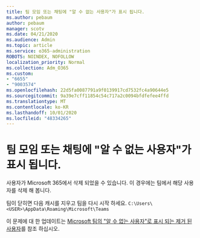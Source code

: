 ```yaml
---
title: 팀 모임 또는 채팅에 "알 수 없는 사용자"가 표시 됩니다.
ms.author: pebaum
author: pebaum
manager: scotv
ms.date: 04/21/2020
ms.audience: Admin
ms.topic: article
ms.service: o365-administration
ROBOTS: NOINDEX, NOFOLLOW
localization_priority: Normal
ms.collection: Adm_O365
ms.custom:
- "6655"
- "9003574"
ms.openlocfilehash: 22d5fa0087791a9f0139917cd7532fc4a90644e5
ms.sourcegitcommit: 9a39e7cff11854c54c717a2c0094bfdfefee4ffd
ms.translationtype: MT
ms.contentlocale: ko-KR
ms.lasthandoff: 10/01/2020
ms.locfileid: "48334265"
---
```

# <a name="unknown-user-appears-in-teams-meetings-or-chats"></a>팀 모임 또는 채팅에 "알 수 없는 사용자"가 표시 됩니다.

사용자가 Microsoft 365에서 삭제 되었을 수 있습니다. 이 경우에는 팀에서 해당 사용자를 삭제 해 봅니다.  

팀이 닫히면 다음 캐시를 지우고 팀을 다시 시작 하세요. `C:\Users\<USER>\AppData\Roaming\Microsoft\Teams`

이 문제에 대 한 업데이트는  [Microsoft 팀의 "알 수 없는 사용자"로 표시 되는 제거 된 사용자](https://docs.microsoft.com/MicrosoftTeams/troubleshoot/known-issues/removed-user-appears-as-unknown)를 참조 하십시오.
